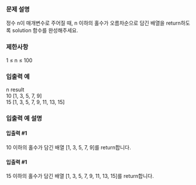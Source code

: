 ### 문제 설명
정수 n이 매개변수로 주어질 때, n 이하의 홀수가 오름차순으로 담긴 배열을 return하도록 solution 함수를 완성해주세요.
### 제한사항
1 ≤ n ≤ 100  
### 입출력 예
n	result  
10	[1, 3, 5, 7, 9]  
15	[1, 3, 5, 7, 9, 11, 13, 15]  
### 입출력 예 설명
#### 입출력 #1
10 이하의 홀수가 담긴 배열 [1, 3, 5, 7, 9]를 return합니다.
#### 입출력 #1
15 이하의 홀수가 담긴 배열 [1, 3, 5, 7, 9, 11, 13, 15]를 return합니다.
